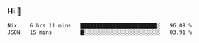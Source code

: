 ### Hi 👋

<!--START_SECTION:waka-->

```txt
Nix    6 hrs 11 mins   ████████████████████████░   96.09 %
JSON   15 mins         █░░░░░░░░░░░░░░░░░░░░░░░░   03.91 %
```

<!--END_SECTION:waka-->
